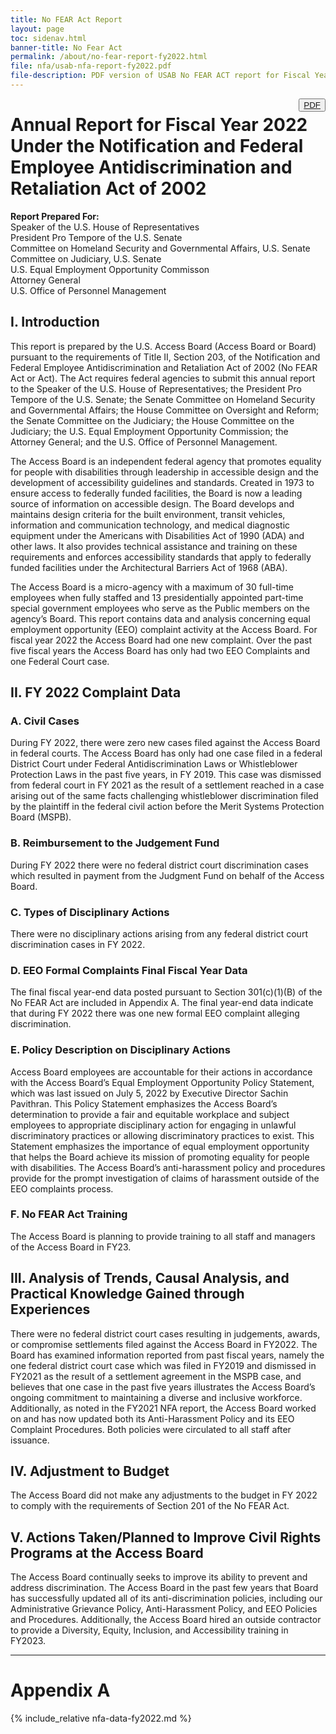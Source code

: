 ```yaml
---
title: No FEAR Act Report
layout: page
toc: sidenav.html
banner-title: No Fear Act
permalink: /about/no-fear-report-fy2022.html
file: nfa/usab-nfa-report-fy2022.pdf
file-description: PDF version of USAB No FEAR ACT report for Fiscal Year 2022
---
```

<button type="button" class="usa-button--outline" style="float:right" title="{{ page.file-description }}"><a href="{{ site.baseurl }}/files/{{ page.file }}">PDF</a></button>

# Annual Report for Fiscal Year 2022 <br /> Under the Notification and Federal Employee Antidiscrimination and Retaliation Act of 2002

**Report Prepared For:** \
Speaker of the U.S. House of Representatives \
President Pro Tempore of the U.S. Senate \
Committee on Homeland Security and Governmental Affairs, U.S. Senate \
Committee on Judiciary, U.S. Senate \
U.S. Equal Employment Opportunity Commisson \
Attorney General \
U.S. Office of Personnel Management

## I. Introduction

This report is prepared by the U.S. Access Board (Access Board or Board) pursuant to the requirements of Title II, Section 203, of the Notification and Federal Employee Antidiscrimination and Retaliation Act of 2002 (No FEAR Act or Act).  The Act requires federal agencies to submit this annual report to the Speaker of the U.S. House of Representatives; the President Pro Tempore of the U.S. Senate; the Senate Committee on Homeland Security and Governmental Affairs; the House Committee on Oversight and Reform; the Senate Committee on the Judiciary; the House Committee on the Judiciary; the U.S. Equal Employment Opportunity Commission; the Attorney General; and the U.S. Office of Personnel Management.

The Access Board is an independent federal agency that promotes equality for people with disabilities through leadership in accessible design and the development of accessibility guidelines and standards. Created in 1973 to ensure access to federally funded facilities, the Board is now a leading source of information on accessible design.  The Board develops and maintains design criteria for the built environment, transit vehicles, information and communication technology, and medical diagnostic equipment under the Americans with Disabilities Act of 1990 (ADA) and other laws.  It also provides technical assistance and training on these requirements and enforces accessibility standards that apply to federally funded facilities under the Architectural Barriers Act of 1968 (ABA).

The Access Board is a micro-agency with a maximum of 30 full-time employees when fully staffed and 13 presidentially appointed part-time special government employees who serve as the Public members on the agency’s Board. This report contains data and analysis concerning equal employment opportunity (EEO) complaint activity at the Access Board.  For fiscal year 2022 the Access Board had one new complaint. 
 Over the past five fiscal years the Access Board has only had two EEO Complaints and one Federal Court case.

## II. FY 2022 Complaint Data

### A. Civil Cases

During FY 2022, there were zero new cases filed against the Access Board in federal courts.  The Access Board has only had one case filed in a federal District Court under Federal Antidiscrimination Laws or Whistleblower Protection Laws in the past five years, in FY 2019.  This case was dismissed from federal court in FY 2021 as the result of a settlement reached in a case arising out of the same facts challenging whistleblower discrimination filed by the plaintiff in the federal civil action before the Merit Systems Protection Board (MSPB).

### B. Reimbursement to the Judgement Fund

During FY 2022 there were no federal district court discrimination cases which resulted in payment from the Judgment Fund on behalf of the Access Board.

### C. Types of Disciplinary Actions

There were no disciplinary actions arising from any federal district court discrimination cases in FY 2022.

### D. EEO Formal Complaints Final Fiscal Year Data

The final fiscal year-end data posted pursuant to Section 301(c)(1)(B) of the No FEAR Act are included in Appendix A.  The final year-end data indicate that during FY 2022 there was one new formal EEO complaint alleging discrimination.

### E. Policy Description on Disciplinary Actions

Access Board employees are accountable for their actions in accordance with the Access Board’s Equal Employment Opportunity Policy Statement, which was last issued on July 5, 2022 by Executive Director Sachin Pavithran.  This Policy Statement emphasizes the Access Board’s determination to provide a fair and equitable workplace and subject employees to appropriate disciplinary action for engaging in unlawful discriminatory practices or allowing discriminatory practices to exist.  This Statement emphasizes the importance of equal employment opportunity that helps the Board achieve its mission of promoting equality for people with disabilities. The Access Board’s anti-harassment policy and procedures provide for the prompt investigation of claims of harassment outside of the EEO complaints process.

### F. No FEAR Act Training

The Access Board is planning to provide training to all staff and managers of the Access Board in FY23.

## III. Analysis of Trends, Causal Analysis, and Practical Knowledge Gained through Experiences

There were no federal district court cases resulting in judgements, awards, or compromise settlements filed against the Access Board in FY2022.  The Board has examined information reported from past fiscal years, namely the one federal district court case which was filed in FY2019 and dismissed in FY2021 as the result of a settlement agreement in the MSPB case, and believes that one case in the past five years illustrates the Access Board’s ongoing commitment to maintaining a diverse and inclusive workforce.  Additionally, as noted in the FY2021 NFA report, the Access Board worked on and has now updated both its Anti-Harassment Policy and its EEO Complaint Procedures.  Both policies were circulated to all staff after issuance.

## IV. Adjustment to Budget

The Access Board did not make any adjustments to the budget in FY 2022 to comply with the requirements of Section 201 of the No FEAR Act.

## V. Actions Taken/Planned to Improve Civil Rights Programs at the Access Board

The Access Board continually seeks to improve its ability to prevent and address discrimination.  The Access Board in the past few years that Board has successfully updated all of its anti-discrimination policies, including our Administrative Grievance Policy, Anti-Harassment Policy, and EEO Policies and Procedures. Additionally, the Access Board hired an outside contractor to provide a Diversity, Equity, Inclusion, and Accessibility training in FY2023.

<hr />

# Appendix A

{% include_relative nfa-data-fy2022.md %}
